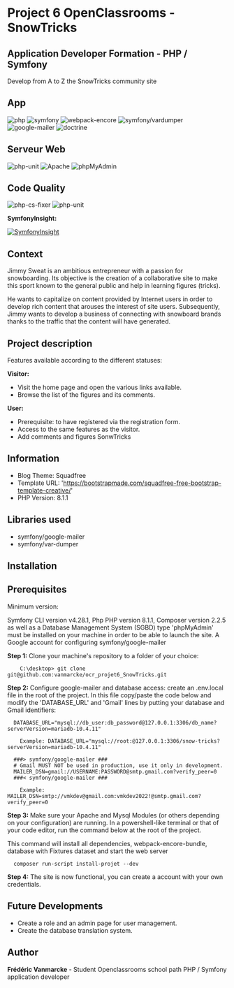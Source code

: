 # Project 6 OpenClassrooms - SnowTricks

## Application Developer Formation - PHP / Symfony

Develop from A to Z the SnowTricks community site

## App

![php](https://img.shields.io/badge/php-8.1.1-blue)
![symfony](https://img.shields.io/badge/symfony-6.0.2-succes)
![webpack-encore](https://img.shields.io/badge/webpack--encore--bundle-%5E1.13-blue)
![symfony/vardumper](https://img.shields.io/badge/symfony/vardumper-%5E6.0-succes)
![google-mailer](https://img.shields.io/badge/symfony/googlemailer-%5E6.0-succes)
![doctrine](https://img.shields.io/badge/doctrine-%5E3.4-succes)

## Serveur Web

![php-unit](https://img.shields.io/badge/serveur-MariaDB-green)
![Apache](<https://img.shields.io/badge/Apache-2.4.51%20(Win64)%20OpenSSL%2F1.1.1l%20PHP%2F8.1.1-green>)
![phpMyAdmin](https://img.shields.io/badge/phpMyAdmin-5.1.1-green)

## Code Quality

![php-cs-fixer](https://img.shields.io/badge/php--cs--fixer-%5E3.4-succes)
![php-unit](https://img.shields.io/badge/phpunit-%5E6.0-orange)

**SymfonyInsight:**

[![SymfonyInsight](https://insight.symfony.com/projects/6053a1ee-b6d1-4207-a44b-ae807be0c2e8/big.svg)](https://insight.symfony.com/projects/6053a1ee-b6d1-4207-a44b-ae807be0c2e8)

## Context

Jimmy Sweat is an ambitious entrepreneur with a passion for snowboarding. Its objective is the creation of a collaborative site to make this sport known to the general public and help in learning figures (tricks).

He wants to capitalize on content provided by Internet users in order to develop rich content that arouses the interest of site users. Subsequently, Jimmy wants to develop a business of connecting with snowboard brands thanks to the traffic that the content will have generated.

## Project description

Features available according to the different statuses:

**Visitor:**

- Visit the home page and open the various links available.
- Browse the list of the figures and its comments.

**User:**

- Prerequisite: to have registered via the registration form.
- Access to the same features as the visitor.
- Add comments and figures SonwTricks

## Information

- Blog Theme: Squadfree
- Template URL: 'https://bootstrapmade.com/squadfree-free-bootstrap-template-creative/'
- PHP Version: 8.1.1

## Libraries used

- symfony/google-mailer
- symfony/var-dumper

## Installation

## Prerequisites

Minimum version:

Symfony CLI version v4.28.1, Php PHP version 8.1.1, Composer version 2.2.5 as well as a Database Management System (SGBD) type 'phpMyAdmin' must be installed on your machine in order to be able to launch the site. A Google account for configuring symfony/google-mailer

**Step 1:** Clone your machine's repository to a folder of your choice:

        C:\desktop> git clone git@github.com:vanmarcke/ocr_projet6_SnowTricks.git

**Step 2:** Configure google-mailer and database access: create an .env.local file in the root of the project. In this file copy/paste the code below and modify the 'DATABASE_URL' and 'Gmail' lines by putting your database and Gmail identifiers:

      DATABASE_URL="mysql://db_user:db_password@127.0.0.1:3306/db_name?serverVersion=mariadb-10.4.11"
      
        Example: DATABASE_URL="mysql://root:@127.0.0.1:3306/snow-tricks?serverVersion=mariadb-10.4.11"

      ###> symfony/google-mailer ###
      # Gmail MUST NOT be used in production, use it only in development.
      MAILER_DSN=gmail://USERNAME:PASSWORD@smtp.gmail.com?verify_peer=0
      ###< symfony/google-mailer ###

        Example: MAILER_DSN=smtp://vmkdev@gmail.com:vmkdev2022!@smtp.gmail.com?verify_peer=0

**Step 3:** Make sure your Apache and Mysql Modules (or others depending on your configuration) are running. In a powershell-like terminal or that of your code editor, run the command below at the root of the project.

This command will install all dependencies, webpack-encore-bundle, database with Fixtures dataset and start the web server

      composer run-script install-projet --dev

**Step 4:** The site is now functional, you can create a account with your own credentials.

## Future Developments

- Create a role and an admin page for user management.
- Create the database translation system.

## Author

**Frédéric Vanmarcke** - Student Openclassrooms school path PHP / Symfony application developer
